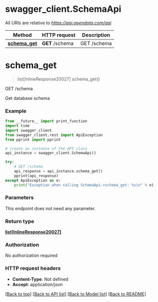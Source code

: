 # swagger_client.SchemaApi

All URIs are relative to *https://api.opendota.com/api*

Method | HTTP request | Description
------------- | ------------- | -------------
[**schema_get**](SchemaApi.md#schema_get) | **GET** /schema | GET /schema


# **schema_get**
> list[InlineResponse20027] schema_get()

GET /schema

Get database schema

### Example 
```python
from __future__ import print_function
import time
import swagger_client
from swagger_client.rest import ApiException
from pprint import pprint

# create an instance of the API class
api_instance = swagger_client.SchemaApi()

try: 
    # GET /schema
    api_response = api_instance.schema_get()
    pprint(api_response)
except ApiException as e:
    print("Exception when calling SchemaApi->schema_get: %s\n" % e)
```

### Parameters
This endpoint does not need any parameter.

### Return type

[**list[InlineResponse20027]**](InlineResponse20027.md)

### Authorization

No authorization required

### HTTP request headers

 - **Content-Type**: Not defined
 - **Accept**: application/json

[[Back to top]](#) [[Back to API list]](../README.md#documentation-for-api-endpoints) [[Back to Model list]](../README.md#documentation-for-models) [[Back to README]](../README.md)

